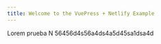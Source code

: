 ```yaml
---
title: Welcome to the VuePress + Netlify Example
---
```

Lorem prueba N 56456d4s56a4ds4a5d45sa1dsa4d
